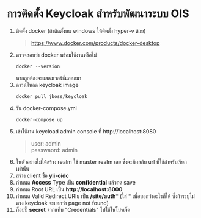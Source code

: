 # การติดตั้ง Keycloak สำหรับพัฒนาระบบ OIS
1. ติดตั้ง docker (ถ้าติดตั้งบน windows ให้ติดตั้ง hyper-v ด้วย)
   > https://www.docker.com/products/docker-desktop
2. ตรวจสอบว่า docker พร้อมใช้งานหรือไม่
    ```powershell
    docker --version
    ```
    หากถูกต้องจะแสดงเวอร์ชั่นออกมา
3. ดาวน์โหลด keycloak image
    ```powershell
    docker pull jboss/keycloak
    ```
4. รัน docker-compose.yml
    ```powershell
    docker-compose up
    ```
5. เข้าใช้งาน keycload admin console ที่ http://localhost:8080
    > user: admin\
    > passwaord: admin
6. ในตัวอย่างไม่ได้สร้าง realm ใช้ master realm เลย ซึ่งจะมีผลกับ url ที่ใช้สำหรับเรียกเท่านั้น
7. สร้าง client ชื่อ **yii-oidc**
8. กำหนด **Access** Type เป็น **confidential** แล้วกด save
9. กำหนด Root URL เป็น **http://localhost:8000**
10. กำหนด Valid Redirect URIs เป็น **/site/auth*** (ใส่ * เพื่อบอกว่าอะไรก็ได้ ซึ่งถ้าระบุไม่ตรง keycloak จะบอกว่า page not found)
11. ก็อปปี้ **secret** จากแท็บ "Credentials" ไปใช้ในโปรเจ็ค
